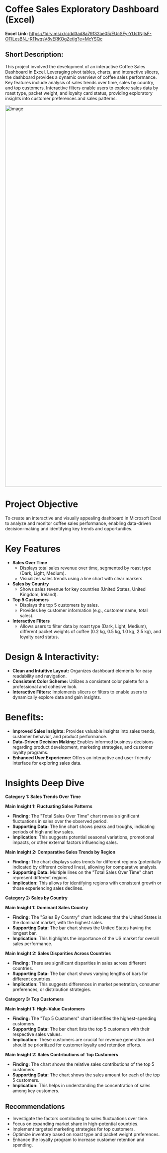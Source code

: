 # Coffee Sales Exploratory Dashboard (Excel)

**Excel Link:** https://1drv.ms/x/c/dd3ad8a79f32ae05/EUcSFy-YUs1NjIsF-OTILesBN_-R11wqsV8vERKOgZetIg?e=McYSQc

## Short Description: 

This project involved the development of an interactive Coffee Sales Dashboard in Excel. Leveraging pivot tables, charts, and interactive slicers, the dashboard provides a dynamic overview of coffee sales performance. Key features include analysis of sales trends over time, sales by country, and top customers. Interactive filters enable users to explore sales data by roast type, packet weight, and loyalty card status, providing exploratory insights into customer preferences and sales patterns.

<img width="1224" alt="image" src="https://github.com/user-attachments/assets/6cf6c854-87ee-443c-b526-d84d740cf44c" />

# **Project Objective**

To create an interactive and visually appealing dashboard in Microsoft Excel to analyze and monitor coffee sales performance, enabling data-driven decision-making and identifying key trends and opportunities.

# **Key Features**

- **Sales Over Time**
    - Displays total sales revenue over time, segmented by roast type (Dark, Light, Medium).
    - Visualizes sales trends using a line chart with clear markers.
- **Sales by Country**
    - Shows sales revenue for key countries (United States, United Kingdom, Ireland).
- **Top 5 Customers**
    - Displays the top 5 customers by sales.
    - Provides key customer information (e.g., customer name, total sales).
- **Interactive Filters**
    - Allows users to filter data by roast type (Dark, Light, Medium), different packet weights of coffee (0.2 kg, 0.5 kg, 1.0 kg, 2.5 kg), and loyalty card status.

# **Design & Interactivity:**

- **Clean and Intuitive Layout:** Organizes dashboard elements for easy readability and navigation.
- **Consistent Color Scheme:** Utilizes a consistent color palette for a professional and cohesive look.
- **Interactive Filters:** Implements slicers or filters to enable users to dynamically explore data and gain insights.

# **Benefits:**

- **Improved Sales Insights:** Provides valuable insights into sales trends, customer behavior, and product performance.
- **Data-Driven Decision Making:** Enables informed business decisions regarding product development, marketing strategies, and customer loyalty programs.
- **Enhanced User Experience:** Offers an interactive and user-friendly interface for exploring sales data.

# Insights Deep Dive

**Category 1: Sales Trends Over Time**

**Main Insight 1: Fluctuating Sales Patterns**

* **Finding:** The "Total Sales Over Time" chart reveals significant fluctuations in sales over the observed period.
* **Supporting Data:** The line chart shows peaks and troughs, indicating periods of high and low sales.
* **Implication:** This suggests potential seasonal variations, promotional impacts, or other external factors influencing sales.

**Main Insight 2: Comparative Sales Trends by Region**

* **Finding:** The chart displays sales trends for different regions (potentially indicated by different colored lines), allowing for comparative analysis.
* **Supporting Data:** Multiple lines on the "Total Sales Over Time" chart represent different regions.
* **Implication:** This allows for identifying regions with consistent growth or those experiencing sales declines.

**Category 2: Sales by Country**

**Main Insight 1: Dominant Sales Country**

* **Finding:** The "Sales By Country" chart indicates that the United States is the dominant market, with the highest sales.
* **Supporting Data:** The bar chart shows the United States having the longest bar.
* **Implication:** This highlights the importance of the US market for overall sales performance.

**Main Insight 2: Sales Disparities Across Countries**

* **Finding:** There are significant disparities in sales across different countries.
* **Supporting Data:** The bar chart shows varying lengths of bars for different countries.
* **Implication:** This suggests differences in market penetration, consumer preferences, or distribution strategies.

**Category 3: Top Customers**

**Main Insight 1: High-Value Customers**

* **Finding:** The "Top 5 Customers" chart identifies the highest-spending customers.
* **Supporting Data:** The bar chart lists the top 5 customers with their respective sales values.
* **Implication:** These customers are crucial for revenue generation and should be prioritized for customer loyalty and retention efforts.

**Main Insight 2: Sales Contributions of Top Customers**

* **Finding:** The chart shows the relative sales contributions of the top 5 customers.
* **Supporting Data:** The chart shows the sales amount for each of the top 5 customers.
* **Implication:** This helps in understanding the concentration of sales among key customers.

## Recommendations

* Investigate the factors contributing to sales fluctuations over time.
* Focus on expanding market share in high-potential countries.
* Implement targeted marketing strategies for top customers.
* Optimize inventory based on roast type and packet weight preferences.
* Enhance the loyalty program to increase customer retention and spending.
